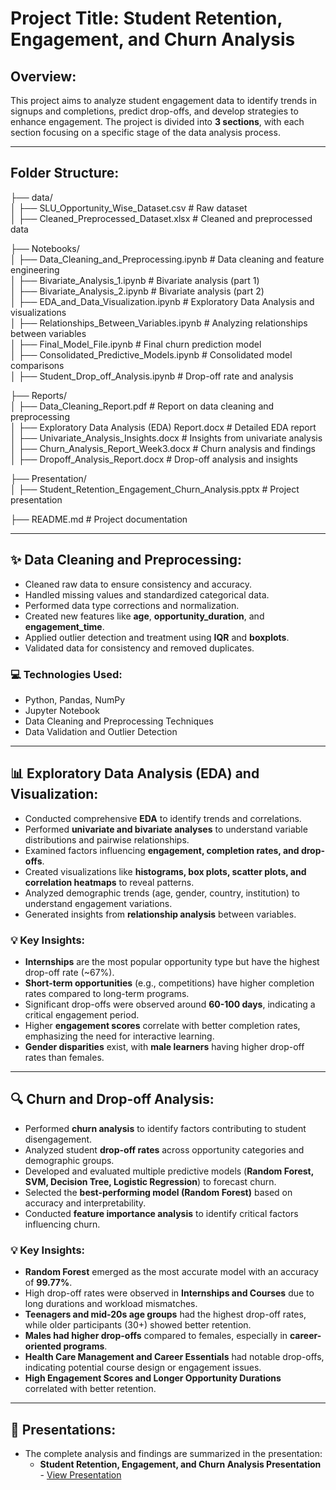 # Project Title: Student Retention, Engagement, and Churn Analysis

## Overview:
This project aims to analyze student engagement data to identify trends in signups and completions, predict drop-offs, and develop strategies to enhance engagement. The project is divided into **3 sections**, with each section focusing on a specific stage of the data analysis process.

---

## Folder Structure:
├── data/                   
│   ├── SLU_Opportunity_Wise_Dataset.csv         # Raw dataset  
│   ├── Cleaned_Preprocessed_Dataset.xlsx         # Cleaned and preprocessed data  

├── Notebooks/               
│   ├── Data_Cleaning_and_Preprocessing.ipynb     # Data cleaning and feature engineering  
│   ├── Bivariate_Analysis_1.ipynb                 # Bivariate analysis (part 1)  
│   ├── Bivariate_Analysis_2.ipynb                 # Bivariate analysis (part 2)  
│   ├── EDA_and_Data_Visualization.ipynb           # Exploratory Data Analysis and visualizations  
│   ├── Relationships_Between_Variables.ipynb      # Analyzing relationships between variables  
│   ├── Final_Model_File.ipynb                     # Final churn prediction model  
│   ├── Consolidated_Predictive_Models.ipynb        # Consolidated model comparisons  
│   ├── Student_Drop_off_Analysis.ipynb             # Drop-off rate and analysis  

├── Reports/               
│   ├── Data_Cleaning_Report.pdf                   # Report on data cleaning and preprocessing  
│   ├── Exploratory Data Analysis (EDA) Report.docx # Detailed EDA report  
│   ├── Univariate_Analysis_Insights.docx           # Insights from univariate analysis  
│   ├── Churn_Analysis_Report_Week3.docx            # Churn analysis and findings  
│   ├── Dropoff_Analysis_Report.docx                # Drop-off analysis and insights  

├── Presentation/               
│   ├── Student_Retention_Engagement_Churn_Analysis.pptx   # Project presentation  

├── README.md                                      # Project documentation  

---

## ✨ Data Cleaning and Preprocessing:
- Cleaned raw data to ensure consistency and accuracy.
- Handled missing values and standardized categorical data.
- Performed data type corrections and normalization.
- Created new features like **age**, **opportunity_duration**, and **engagement_time**.
- Applied outlier detection and treatment using **IQR** and **boxplots**.
- Validated data for consistency and removed duplicates.

### 💻 Technologies Used:
- Python, Pandas, NumPy
- Jupyter Notebook
- Data Cleaning and Preprocessing Techniques
- Data Validation and Outlier Detection

---

## 📊 Exploratory Data Analysis (EDA) and Visualization:
- Conducted comprehensive **EDA** to identify trends and correlations.
- Performed **univariate and bivariate analyses** to understand variable distributions and pairwise relationships.
- Examined factors influencing **engagement, completion rates, and drop-offs**.
- Created visualizations like **histograms, box plots, scatter plots, and correlation heatmaps** to reveal patterns.
- Analyzed demographic trends (age, gender, country, institution) to understand engagement variations.
- Generated insights from **relationship analysis** between variables.

### 💡 Key Insights:
- **Internships** are the most popular opportunity type but have the highest drop-off rate (~67%).
- **Short-term opportunities** (e.g., competitions) have higher completion rates compared to long-term programs.
- Significant drop-offs were observed around **60-100 days**, indicating a critical engagement period.
- Higher **engagement scores** correlate with better completion rates, emphasizing the need for interactive learning.
- **Gender disparities** exist, with **male learners** having higher drop-off rates than females.

---

## 🔍 Churn and Drop-off Analysis:
- Performed **churn analysis** to identify factors contributing to student disengagement.
- Analyzed student **drop-off rates** across opportunity categories and demographic groups.
- Developed and evaluated multiple predictive models (**Random Forest, SVM, Decision Tree, Logistic Regression**) to forecast churn.
- Selected the **best-performing model (Random Forest)** based on accuracy and interpretability.
- Conducted **feature importance analysis** to identify critical factors influencing churn.

### 💡 Key Insights:
- **Random Forest** emerged as the most accurate model with an accuracy of **99.77%**.
- High drop-off rates were observed in **Internships and Courses** due to long durations and workload mismatches.
- **Teenagers and mid-20s age groups** had the highest drop-off rates, while older participants (30+) showed better retention.
- **Males had higher drop-offs** compared to females, especially in **career-oriented programs**.
- **Health Care Management and Career Essentials** had notable drop-offs, indicating potential course design or engagement issues.
- **High Engagement Scores and Longer Opportunity Durations** correlated with better retention.

---

## 📑 Presentations:
- The complete analysis and findings are summarized in the presentation:
  - **Student Retention, Engagement, and Churn Analysis Presentation** - [View Presentation](Presentation/Student_Retention_Engagement_Churn_Analysis.pdf)
